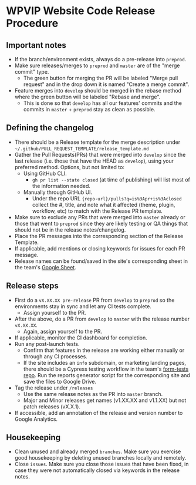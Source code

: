 # WPVIP Website Code Release Procedure

## Important notes
- If the branch/environment exists, always do a pre-release into `preprod`.
- Make sure releases/merges to `preprod` and `master` are of the "merge commit" type.
	- The green button for merging the PR will be labeled "Merge pull request" and in the drop down it is named "Create a merge commit".
- Feature merges into `develop` should be merged in the rebase method where the green button will be labeled "Rebase and merge".
	- This is done so that `develop` has all our features' commits and the commits in `master` + `preprod` stay as clean as possible.

## Defining the changelog
- There should be a Release template for the merge description under `~/.github/PULL_REQUEST_TEMPLATE/release_template.md`
- Gather the Pull Requests(PRs) that were merged into `develop` since the last release (i.e. those that have the HEAD as `develop`), using your preferred method. Options, but not limited to:
	- Using GitHub CLI.
		- `gh pr list --state closed` (at time of publishing) will list most of the information needed.
	- Manually through GitHub UI.
		- Under the repo URL `{repo-url}/pulls?q=is%3Apr+is%3Aclosed` collect the #, title, and note what it affected (theme, plugin, workflow, etc) to match with the Release PR template.
- Make sure to exclude any PRs that were merged into `master` already or those that went to `preprod` since they are likely testing or QA things that should not be in the release notes/changelog.
- Place the PR messages into the corresponding section of the Release Template.
- If applicable, add mentions or closing keywords for issues for each PR message.
- Release names can be found/saved in the site's corresponding sheet in the team's [Google Sheet](https://docs.google.com/spreadsheets/d/19Y3imaw_jkhg2IKVWzxl7G-3eZUpxMWwxSdikmEUcX8/edit#gid=0).

## Release steps
- First do a `vX.XX.XX pre-release` PR from `develop` to `preprod` so the environments stay in sync and let any CI tests complete.
	- Assign yourself to the PR.
- After the above, do a PR from `develop` to `master` with the release number `vX.XX.XX`.
	- Again, assign yourself to the PR.
- If applicable, monitor the CI dashboard for completion.
- Run any post-launch tests.
	- Confirm that features in the release are working either manually or through any CI processes.
	- If the site includes an `info` subdomain, or marketing landing pages, there should be a Cypress testing workflow in the team's [form-tests repo](https://github.com/NationalUniversitySystem/form-tests). Run the reports generator script for the corresponding site and save the files to Google Drive.
- Tag the release under `/releases`
	- Use the same release notes as the PR into `master` branch.
	- Major and Minor releases get names (v1.XX.XX and v1.1.XX) but not patch releases (vX.X.1).
- If accessible, add an annotation of the release and version number to Google Analytics.

## Housekeeping
- Clean unused and already merged `branches`. Make sure you exercise good housekeeping by deleting unused branches locally and remotely.
- Close `issues`. Make sure you close those issues that have been fixed, in case they were not automatically closed via keywords in the release notes.
